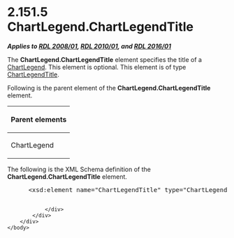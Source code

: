 <html dir="LTR" xmlns:mshelp="http://msdn.microsoft.com/mshelp" xmlns:ddue="http://ddue.schemas.microsoft.com/authoring/2003/5" xmlns:xlink="http://www.w3.org/1999/xlink" xmlns:tool="http://www.microsoft.com/tooltip">
    <head>
        <meta http-equiv="Content-Type" content="text/html; CHARSET=utf-8"></meta>
        <meta name="save" content="history"></meta>
        <title>2.151.5 ChartLegend.ChartLegendTitle</title>
        <xml>
            <mshelp:toctitle title="2.151.5 ChartLegend.ChartLegendTitle"></mshelp:toctitle>
            <mshelp:rltitle title="[MS-RDL]: ChartLegend.ChartLegendTitle"></mshelp:rltitle>
            <mshelp:keyword index="A" term="02c75a0b-bec5-4b35-b40d-78fa3493767a"></mshelp:keyword>
            <mshelp:attr name="DCSext.ContentType" value="open specification"></mshelp:attr>
            <mshelp:attr name="AssetID" value="02c75a0b-bec5-4b35-b40d-78fa3493767a"></mshelp:attr>
            <mshelp:attr name="TopicType" value="kbRef"></mshelp:attr>
            <mshelp:attr name="DCSext.Title" value="[MS-RDL]: ChartLegend.ChartLegendTitle" />
        </xml>
    </head>
    <body>
        <div id="header">
            <h1 class="heading">2.151.5 ChartLegend.ChartLegendTitle</h1>
        </div>
        <div id="mainSection">
            <div id="mainBody">
                <div id="allHistory" class="saveHistory"></div>
                <div id="sectionSection0" class="section" name="collapseableSection">
                    

<p><b><i>Applies to </i></b><a href="1e855f94-4617-47e4-b89e-0856c6cb420f.md"><b><i>RDL 2008/01</i></b></a><b><i>,
</i></b><a href="3428e690-a348-4ec7-8a6a-8efb42d2cdee.md"><b><i>RDL 2010/01</i></b></a><b><i>,
and </i></b><a href="52ce3983-2bfc-4e72-9359-42aaf5fe4509.md"><b><i>RDL 2016/01</i></b></a></p>

<p>The <b>ChartLegend.ChartLegendTitle</b> element specifies
the title of a <a href="68a0757c-8f1a-42b9-9473-ccedd40029fb.md">ChartLegend</a>.
This element is optional. This element is of type <a href="f52c13d7-bd88-459b-aa48-9a5201c14004.md">ChartLegendTitle</a>.</p>

<p>Following is the parent element of the <b>ChartLegend.ChartLegendTitle</b>
element.</p>

<table>
 <thead>
  <tr>
   <th>
   <p>Parent elements</p>
   </th>
  </tr>
 </thead>
 <tr>
  <td>
  <p>ChartLegend</p>
  </td>
 </tr>
</table>

<p>The following is the XML Schema definition of the <b>ChartLegend.ChartLegendTitle</b>
element.</p>

<dl>
<dd>
<div><pre> &lt;xsd:element name=&quot;ChartLegendTitle&quot; type=&quot;ChartLegendTitleType&quot; minOccurs=&quot;0&quot; /&gt;
  
</pre></div>
</dd></dl>


                </div>
            </div>
        </div>
    </body>
</html>